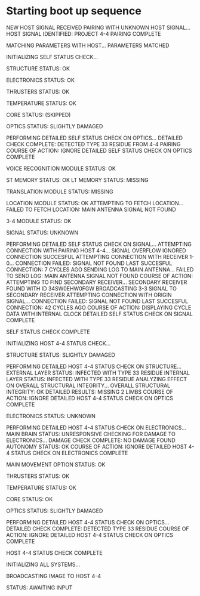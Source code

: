 # Starting boot up sequence

NEW HOST SIGNAL RECEIVED
PAIRING WITH UNKNOWN HOST SIGNAL...
HOST SIGNAL IDENTIFIED: PROJECT 4-4
PAIRING COMPLETE

MATCHING PARAMETERS WITH HOST...
PARAMETERS MATCHED

INITIALIZING SELF STATUS CHECK...

STRUCTURE STATUS: OK

ELECTRONICS STATUS: OK

THRUSTERS STATUS: OK

TEMPERATURE STATUS: OK

CORE STATUS: (SKIPPED)

OPTICS STATUS: SLIGHTLY DAMAGED

PERFORMING DETAILED SELF STATUS CHECK ON OPTICS...
DETAILED CHECK COMPLETE: DETECTED TYPE 33 RESIDUE FROM 4-4 PAIRING
COURSE OF ACTION: IGNORE
DETAILED SELF STATUS CHECK ON OPTICS COMPLETE

VOICE RECOGNITION MODULE STATUS: OK

ST MEMORY STATUS: OK
LT MEMORY STATUS: MISSING

TRANSLATION MODULE STATUS: MISSING

LOCATION MODULE STATUS: OK
ATTEMPTING TO FETCH LOCATION...
FAILED TO FETCH LOCATION: MAIN ANTENNA SIGNAL NOT FOUND

3-4 MODULE STATUS: OK

SIGNAL STATUS: UNKNOWN

PERFORMING DETAILED SELF STATUS CHECK ON SIGNAL...
ATTEMPTING CONNECTION WITH PAIRING HOST 4-4...
SIGNAL OVERFLOW IGNORED
CONNECTION SUCCESFUL
ATTEMPTING CONNECTION WITH RECEIVER 1-0...
CONNECTION FAILED: SIGNAL NOT FOUND
LAST SUCCESFUL CONNECTION: 7 CYCLES AGO
SENDING LOG TO MAIN ANTENNA...
FAILED TO SEND LOG: MAIN ANTENNA SIGNAL NOT FOUND
COURSE OF ACTION: ATTEMPTING TO FIND SECONDARY RECEIVER...
SECONDARY RECEIVER FOUND WITH ID 34SW0EHW0FGW
BROADCASTING 3-3 SIGNAL TO SECONDARY RECEIVER
ATTEMPTING CONNECTION WITH ORIGIN SIGNAL...
CONNECTION FAILED: SIGNAL NOT FOUND
LAST SUCCESFUL CONNECTION: 42 CYCLES AGO
COURSE OF ACTION: DISPLAYING CYCLE DATA WITH INTERNAL CLOCK
DETAILED SELF STATUS CHECK ON SIGNAL COMPLETE

SELF STATUS CHECK COMPLETE

INITIALIZING HOST 4-4 STATUS CHECK...

STRUCTURE STATUS: SLIGHTLY DAMAGED

PERFORMING DETAILED HOST 4-4 STATUS CHECK ON STRUCTURE...
EXTERNAL LAYER STATUS: INFECTED WITH TYPE 33 RESIDUE
INTERNAL LAYER STATUS: INFECTED WITH TYPE 33 RESIDUE
ANALYZING EFFECT ON OVERALL STRUCTURAL INTEGRITY...
OVERALL STRUCTURAL INTEGRITY: OK
DETAILED RESULTS: MISSING 2 LIMBS
COURSE OF ACTION: IGNORE
DETAILED HOST 4-4 STATUS CHECK ON OPTICS COMPLETE

ELECTRONICS STATUS: UNKNOWN

PERFORMING DETAILED HOST 4-4 STATUS CHECK ON ELECTRONICS...
MAIN BRAIN STATUS: UNRESPONSIVE
CHECKING FOR DAMAGE TO ELECTRONICS...
DAMAGE CHECK COMPLETE: NO DAMAGE FOUND
AUTONOMY STATUS: OK
COURSE OF ACTION: IGNORE
DETAILED HOST 4-4 STATUS CHECK ON ELECTRONICS COMPLETE

MAIN MOVEMENT OPTION STATUS: OK

THRUSTERS STATUS: OK

TEMPERATURE STATUS: OK

CORE STATUS: OK

OPTICS STATUS: SLIGHTLY DAMAGED

PERFORMING DETAILED HOST 4-4 STATUS CHECK ON OPTICS...
DETAILED CHECK COMPLETE: DETECTED TYPE 33 RESIDUE
COURSE OF ACTION: IGNORE
DETAILED HOST 4-4 STATUS CHECK ON OPTICS COMPLETE

HOST 4-4 STATUS CHECK COMPLETE

INITIALIZING ALL SYSTEMS...

BROADCASTING IMAGE TO HOST 4-4

STATUS: AWAITING INPUT








